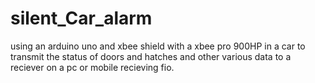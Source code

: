 silent_Car_alarm
================
using an arduino uno and xbee shield with a xbee pro 900HP in a car to transmit 
the status of doors and hatches and other various data to a reciever on a pc or mobile recieving fio. 
